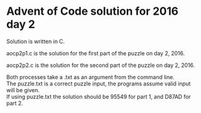 # Advent of Code solution for 2016 day 2  

Solution is written in C.

aocp2p1.c is the solution for the first part of the puzzle on day 2, 2016.  

aocp2p2.c is the solution for the second part of the puzzle on day 2, 2016.  

Both processes take a .txt as an argument from the command line.  
The puzzle.txt is a correct puzzle input, the programs assume valid input will be given.  
If using puzzle.txt the solution should be 95549 for part 1, and D87AD for part 2.  

